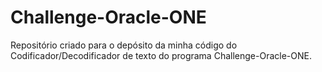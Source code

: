 # Challenge-Oracle-ONE
Repositório criado para o depósito da minha código do Codificador/Decodificador de texto do programa Challenge-Oracle-ONE.

